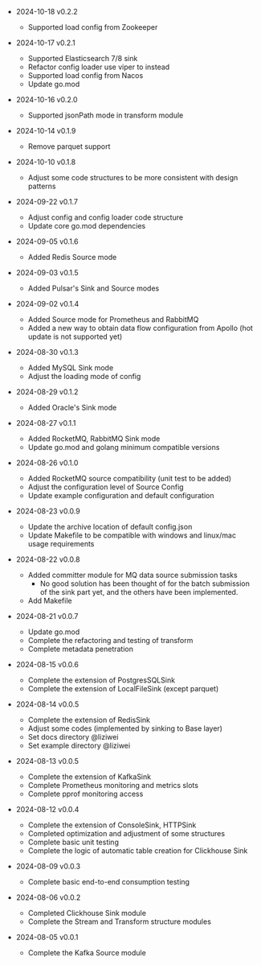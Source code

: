 * 2024-10-18 v0.2.2
  * Supported load config from Zookeeper

* 2024-10-17 v0.2.1
  * Supported Elasticsearch 7/8 sink
  * Refactor config loader use viper to instead
  * Supported load config from Nacos
  * Update go.mod

* 2024-10-16 v0.2.0
  * Supported jsonPath mode in transform module

* 2024-10-14 v0.1.9
  * Remove parquet support

* 2024-10-10 v0.1.8
  * Adjust some code structures to be more consistent with design patterns

* 2024-09-22 v0.1.7
  * Adjust config and config loader code structure
  * Update core go.mod dependencies

* 2024-09-05 v0.1.6
  * Added Redis Source mode

* 2024-09-03 v0.1.5
  * Added Pulsar's Sink and Source modes

* 2024-09-02 v0.1.4
  * Added Source mode for Prometheus and RabbitMQ
  * Added a new way to obtain data flow configuration from Apollo (hot update is not supported yet)

* 2024-08-30 v0.1.3
  * Added MySQL Sink mode
  * Adjust the loading mode of config

* 2024-08-29 v0.1.2
  * Added Oracle's Sink mode

* 2024-08-27 v0.1.1
  * Added RocketMQ, RabbitMQ Sink mode
  * Update go.mod and golang minimum compatible versions

* 2024-08-26 v0.1.0
  * Added RocketMQ source compatibility (unit test to be added)
  * Adjust the configuration level of Source Config
  * Update example configuration and default configuration

* 2024-08-23 v0.0.9
  * Update the archive location of default config.json
  * Update Makefile to be compatible with windows and linux/mac usage requirements

* 2024-08-22 v0.0.8
  * Added committer module for MQ data source submission tasks
    * No good solution has been thought of for the batch submission of the sink part yet, and the others have been implemented.
  * Add Makefile

* 2024-08-21 v0.0.7
  * Update go.mod
  * Complete the refactoring and testing of transform
  * Complete metadata penetration

* 2024-08-15 v0.0.6
  * Complete the extension of PostgresSQLSink
  * Complete the extension of LocalFileSink (except parquet)

* 2024-08-14 v0.0.5
  * Complete the extension of RedisSink
  * Adjust some codes (implemented by sinking to Base layer)
  * Set docs directory @liziwei
  * Set example directory @liziwei

* 2024-08-13 v0.0.5
  * Complete the extension of KafkaSink
  * Complete Prometheus monitoring and metrics slots
  * Complete pprof monitoring access

* 2024-08-12 v0.0.4
  * Complete the extension of ConsoleSink, HTTPSink
  * Completed optimization and adjustment of some structures
  * Complete basic unit testing
  * Complete the logic of automatic table creation for Clickhouse Sink

* 2024-08-09 v0.0.3
  * Complete basic end-to-end consumption testing

* 2024-08-06 v0.0.2
  * Completed Clickhouse Sink module
  * Complete the Stream and Transform structure modules

* 2024-08-05 v0.0.1
  * Complete the Kafka Source module
